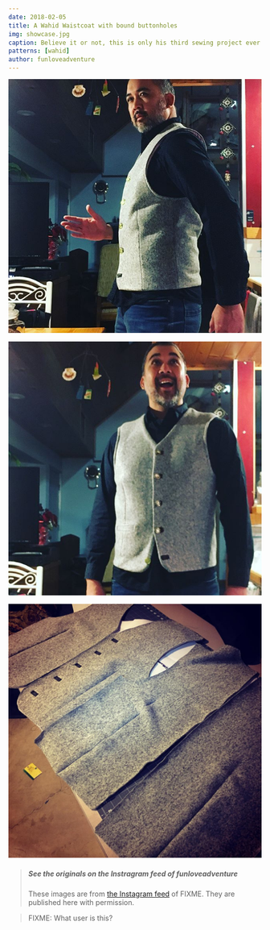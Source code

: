 ```yaml
---
date: 2018-02-05
title: A Wahid Waistcoat with bound buttonholes
img: showcase.jpg
caption: Believe it or not, this is only his third sewing project ever.
patterns: [wahid]
author: funloveadventure
---
```


![](2.jpg)

![](3.jpg)

![](4.jpg)

> ##### See the originals on the Instragram feed of funloveadventure
>
> These images are from
> [the Instagram feed](https://www.instagram.com/funloveadventure/) of FIXME.
> They are published here with permission.

> FIXME: What user is this?

